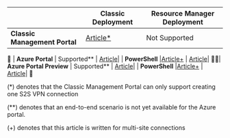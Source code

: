 |  | **Classic Deployment**  | **Resource Manager Deployment** |
|----------------------------------------|--------------|----------------------|
| **Classic Management Portal**                     |[Article*](/documentation/articles/vpn-gateway-site-to-site-create/) |  Not Supported |

| **Azure Portal**                       | Supported**              | [Article](/documentation/articles/vpn-gateway-howto-site-to-site-resource-manager-portal/)|
| **PowerShell**               |[Article+](..articles/vpn-gateway/vpn-gateway-multi-site.md)          | [Article](..articles/vpn-gateway/vpn-gateway-create-site-to-site-rm-powershell.md)| 


| **Azure Portal Preview** | Supported**              | [Article](/documentation/articles/vpn-gateway-howto-site-to-site-resource-manager-portal/)|
| **PowerShell**               |[Article+](/documentation/articles/vpn-gateway-multi-site/) | [Article](/documentation/articles/vpn-gateway-create-site-to-site-rm-powershell/)| 


(*) denotes that the Classic Management Portal can only support creating one S2S VPN connection

(**) denotes that an end-to-end scenario is not yet available for the Azure portal.

(+) denotes that this article is written for multi-site connections

